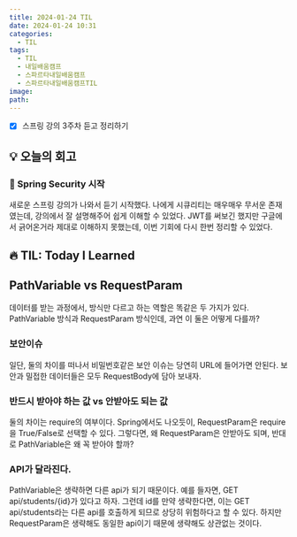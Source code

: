 ```yaml
---
title: 2024-01-24 TIL
date: 2024-01-24 10:31
categories:
  - TIL
tags:
  - TIL
  - 내일배움캠프
  - 스파르타내일배움캠프
  - 스파르타내일배움캠프TIL
image: 
path:
---
```


- [x] 스프링 강의 3주차 듣고 정리하기

## 💡 오늘의 회고
### 👀 Spring Security 시작
새로운 스프링 강의가 나와서 듣기 시작했다. 나에게 시큐리티는 매우매우 무서운 존재였는데, 강의에서 잘 설명해주어 쉽게 이해할 수 있었다. JWT를 써보긴 했지만 구글에서 긁어온거라 제대로 이해하지 못했는데, 이번 기회에 다시 한번 정리할 수 있었다.


## 🔥 TIL: Today I Learned

## PathVariable vs RequestParam
데이터를 받는 과정에서, 방식만 다르고 하는 역할은 똑같은 두 가지가 있다. PathVariable 방식과 RequestParam 방식인데, 과연 이 둘은 어떻게 다를까?

### 보안이슈
일단, 둘의 차이를 떠나서 비밀번호같은 보안 이슈는 당연히 URL에 들어가면 안된다. 보안과 밀접한 데이터들은 모두 RequestBody에 담아 보내자.

### 반드시 받아야 하는 값 vs 안받아도 되는 값
둘의 차이는 require의 여부이다. Spring에서도 나오듯이, RequestParam은 require을 True/False로 선택할 수 있다. 그렇다면, 왜 RequestParam은 안받아도 되며, 반대로 PathVariable은 왜 꼭 받아야 할까?

### API가 달라진다.
PathVariable은 생략하면 다른 api가 되기 때문이다. 예를 들자면, GET api/students/{id}가 있다고 하자. 그런데 id를 만약 생략한다면, 이는 GET api/students라는 다른 api를 호출하게 되므로 상당히 위험하다고 할 수 있다. 하지만 RequestParam은 생략해도 동일한 api이기 때문에 생략해도 상관없는 것이다.

